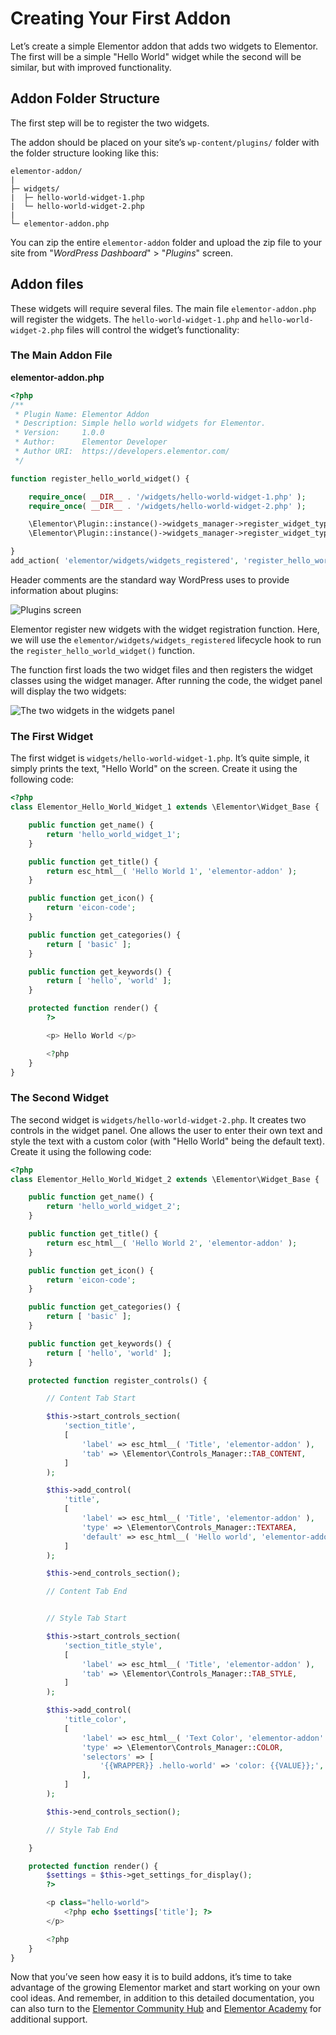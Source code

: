 # Creating Your First Addon

Let’s create a simple Elementor addon that adds two widgets to Elementor. The first will be a simple "Hello World" widget while the second will be similar, but with improved functionality. 

## Addon Folder Structure

The first step will be to register the two widgets.

The addon should be placed on your site’s `wp-content/plugins/` folder with the folder structure looking like this:

```
elementor-addon/
|
├─ widgets/
|  ├─ hello-world-widget-1.php
|  └─ hello-world-widget-2.php
|
└─ elementor-addon.php
```

You can zip the entire `elementor-addon` folder and upload the zip file to your site from "_WordPress Dashboard_" > "_Plugins_" screen.

## Addon files

These widgets will require several files. The main file `elementor-addon.php` will register the widgets. The `hello-world-widget-1.php` and `hello-world-widget-2.php` files will control the widget’s functionality: 

### The Main Addon File

**elementor-addon.php**

```php
<?php
/**
 * Plugin Name: Elementor Addon
 * Description: Simple hello world widgets for Elementor.
 * Version:     1.0.0
 * Author:      Elementor Developer
 * Author URI:  https://developers.elementor.com/
 */

function register_hello_world_widget() {

	require_once( __DIR__ . '/widgets/hello-world-widget-1.php' );
	require_once( __DIR__ . '/widgets/hello-world-widget-2.php' );

	\Elementor\Plugin::instance()->widgets_manager->register_widget_type( new \Elementor_Hello_World_Widget_1() );
	\Elementor\Plugin::instance()->widgets_manager->register_widget_type( new \Elementor_Hello_World_Widget_2() );

}
add_action( 'elementor/widgets/widgets_registered', 'register_hello_world_widget' );
```

Header comments are the standard way WordPress uses to provide information about plugins:

![Plugins screen](/assets/img/elementor-addon-plugin-screen.png)

Elementor register new widgets with the widget registration function. Here, we will use the `elementor/widgets/widgets_registered` lifecycle hook to run the `register_hello_world_widget()` function.

The function first loads the two widget files and then registers the widget classes using the widget manager. After running the code, the widget panel will display the two widgets:

![The two widgets in the widgets panel](/assets/img/elementor-addon-widgets.png)

### The First Widget

The first widget is `widgets/hello-world-widget-1.php`. It’s quite simple, it simply prints the text, "Hello World" on the screen. Create it using the following code:

```php
<?php
class Elementor_Hello_World_Widget_1 extends \Elementor\Widget_Base {

	public function get_name() {
		return 'hello_world_widget_1';
	}

	public function get_title() {
		return esc_html__( 'Hello World 1', 'elementor-addon' );
	}

	public function get_icon() {
		return 'eicon-code';
	}

	public function get_categories() {
		return [ 'basic' ];
	}

	public function get_keywords() {
		return [ 'hello', 'world' ];
	}

	protected function render() {
		?>

		<p> Hello World </p>

		<?php
	}
}
```

### The Second Widget

The second widget is `widgets/hello-world-widget-2.php`. It creates two controls in the widget panel. One allows the user to enter their own text and style the text with a custom color (with "Hello World" being the default text). Create it using the following code:

```php
<?php
class Elementor_Hello_World_Widget_2 extends \Elementor\Widget_Base {

	public function get_name() {
		return 'hello_world_widget_2';
	}

	public function get_title() {
		return esc_html__( 'Hello World 2', 'elementor-addon' );
	}

	public function get_icon() {
		return 'eicon-code';
	}

	public function get_categories() {
		return [ 'basic' ];
	}

	public function get_keywords() {
		return [ 'hello', 'world' ];
	}

	protected function register_controls() {

		// Content Tab Start

		$this->start_controls_section(
			'section_title',
			[
				'label' => esc_html__( 'Title', 'elementor-addon' ),
				'tab' => \Elementor\Controls_Manager::TAB_CONTENT,
			]
		);

		$this->add_control(
			'title',
			[
				'label' => esc_html__( 'Title', 'elementor-addon' ),
				'type' => \Elementor\Controls_Manager::TEXTAREA,
				'default' => esc_html__( 'Hello world', 'elementor-addon' ),
			]
		);

		$this->end_controls_section();

		// Content Tab End


		// Style Tab Start

		$this->start_controls_section(
			'section_title_style',
			[
				'label' => esc_html__( 'Title', 'elementor-addon' ),
				'tab' => \Elementor\Controls_Manager::TAB_STYLE,
			]
		);

		$this->add_control(
			'title_color',
			[
				'label' => esc_html__( 'Text Color', 'elementor-addon' ),
				'type' => \Elementor\Controls_Manager::COLOR,
				'selectors' => [
					'{{WRAPPER}} .hello-world' => 'color: {{VALUE}};',
				],
			]
		);

		$this->end_controls_section();

		// Style Tab End

	}

	protected function render() {
		$settings = $this->get_settings_for_display();
		?>

		<p class="hello-world">
			<?php echo $settings['title']; ?>
		</p>

		<?php
	}
}
```

Now that you’ve seen how easy it is to build addons, it’s time to take advantage of the growing Elementor market and start working on your own cool ideas. And remember, in addition to this detailed documentation, you can also turn to the [Elementor Community Hub](https://elementor.com/community/) and [Elementor Academy](https://elementor.com/academy/) for additional support. 
